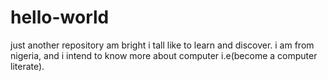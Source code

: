 # hello-world
just another repository
am bright i tall like to learn and discover.
i am from nigeria, and i intend to know more about computer i.e(become a computer literate).
